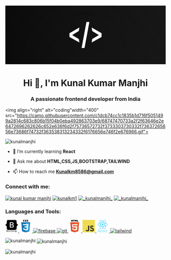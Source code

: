 ![logo](https://github.com/Kunalmanjhi/kunalmanjhi/blob/main/banner2.jpg?raw=true)
<h1 align="center">Hi 👋, I'm Kunal Kumar Manjhi</h1>
<h3 align="center">A passionate frontend developer from India</h3>

<img align="right" alt="coding"width="400" src="https://camo.githubusercontent.com/c1dcb74cc1c1835b1d716f5051499a2814c683c806b15f04b0eba492863703e9/68747470733a2f2f63646e2e6472696262626c652e636f6d2f75736572732f3733303730332f73637265656e73686f74732f363538313234332f6176656e746f2e676966.gif">
<p align="left"> <img src="https://komarev.com/ghpvc/?username=kunalmanjhi&label=Profile%20views&color=0e75b6&style=flat" alt="kunalmanjhi" /> </p>

- 🌱 I’m currently learning **React**

- 💬 Ask me about **HTML,CSS,JS,BOOTSTRAP,TAILWIND**

- 📫 How to reach me **Kunalkm8586@gmail.com**

<h3 align="left">Connect with me:</h3>
<p align="left">
<a href="https://linkedin.com/in/kunal kumar manjhi" target="blank"><img align="center" src="https://raw.githubusercontent.com/rahuldkjain/github-profile-readme-generator/master/src/images/icons/Social/linked-in-alt.svg" alt="kunal kumar manjhi" height="30" width="40" /></a>
<a href="https://fb.com/kunalkm1" target="blank"><img align="center" src="https://raw.githubusercontent.com/rahuldkjain/github-profile-readme-generator/master/src/images/icons/Social/facebook.svg" alt="kunalkm1" height="30" width="40" /></a>
<a href="https://instagram.com/_kunalmanjhi_" target="blank"><img align="center" src="https://raw.githubusercontent.com/rahuldkjain/github-profile-readme-generator/master/src/images/icons/Social/instagram.svg" alt="_kunalmanjhi_" height="30" width="40" /></a>
<a href="https://www.youtube.com/c/_kunalmanjhi_" target="blank"><img align="center" src="https://raw.githubusercontent.com/rahuldkjain/github-profile-readme-generator/master/src/images/icons/Social/youtube.svg" alt="_kunalmanjhi_" height="30" width="40" /></a>
</p>

<h3 align="left">Languages and Tools:</h3>
<p align="left"> <a href="https://getbootstrap.com" target="_blank" rel="noreferrer"> <img src="https://raw.githubusercontent.com/devicons/devicon/master/icons/bootstrap/bootstrap-plain-wordmark.svg" alt="bootstrap" width="40" height="40"/> </a> <a href="https://www.w3schools.com/css/" target="_blank" rel="noreferrer"> <img src="https://raw.githubusercontent.com/devicons/devicon/master/icons/css3/css3-original-wordmark.svg" alt="css3" width="40" height="40"/> </a> <a href="https://firebase.google.com/" target="_blank" rel="noreferrer"> <img src="https://www.vectorlogo.zone/logos/firebase/firebase-icon.svg" alt="firebase" width="40" height="40"/> </a> <a href="https://git-scm.com/" target="_blank" rel="noreferrer"> <img src="https://www.vectorlogo.zone/logos/git-scm/git-scm-icon.svg" alt="git" width="40" height="40"/> </a> <a href="https://www.w3.org/html/" target="_blank" rel="noreferrer"> <img src="https://raw.githubusercontent.com/devicons/devicon/master/icons/html5/html5-original-wordmark.svg" alt="html5" width="40" height="40"/> </a> <a href="https://developer.mozilla.org/en-US/docs/Web/JavaScript" target="_blank" rel="noreferrer"> <img src="https://raw.githubusercontent.com/devicons/devicon/master/icons/javascript/javascript-original.svg" alt="javascript" width="40" height="40"/> </a> <a href="https://reactjs.org/" target="_blank" rel="noreferrer"> <img src="https://raw.githubusercontent.com/devicons/devicon/master/icons/react/react-original-wordmark.svg" alt="react" width="40" height="40"/> </a> <a href="https://tailwindcss.com/" target="_blank" rel="noreferrer"> <img src="https://www.vectorlogo.zone/logos/tailwindcss/tailwindcss-icon.svg" alt="tailwind" width="40" height="40"/> </a> </p>

<p><img align="left" src="https://github-readme-stats.vercel.app/api/top-langs?username=kunalmanjhi&show_icons=true&locale=en&layout=compact" alt="kunalmanjhi" /></p>

<p>&nbsp;<img align="center" src="https://github-readme-stats.vercel.app/api?username=kunalmanjhi&show_icons=true&locale=en" alt="kunalmanjhi" /></p>

<p><img align="center" src="https://github-readme-streak-stats.herokuapp.com/?user=kunalmanjhi&" alt="kunalmanjhi" /></p>

